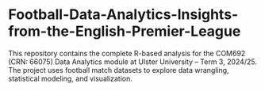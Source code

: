 # Football-Data-Analytics-Insights-from-the-English-Premier-League
This repository contains the complete R-based analysis for the COM692 (CRN: 66075) Data Analytics module at Ulster University – Term 3, 2024/25. The project uses football match datasets to explore data wrangling, statistical modeling, and visualization.
